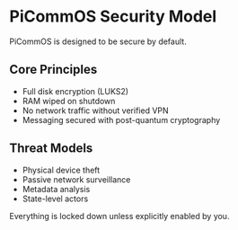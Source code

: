 # PiCommOS Security Model

PiCommOS is designed to be secure by default.

## Core Principles
- Full disk encryption (LUKS2)
- RAM wiped on shutdown
- No network traffic without verified VPN
- Messaging secured with post-quantum cryptography

## Threat Models
- Physical device theft
- Passive network surveillance
- Metadata analysis
- State-level actors

Everything is locked down unless explicitly enabled by you.
